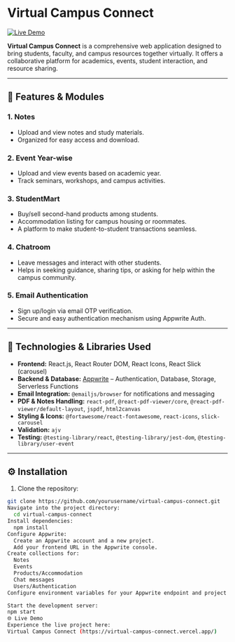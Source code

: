 # Virtual Campus Connect
[![Live Demo](https://img.shields.io/badge/Live-Demo-blue)](https://virtual-campus-connect.vercel.app/)

**Virtual Campus Connect** is a comprehensive web application designed to bring students, faculty, and campus resources together virtually. It offers a collaborative platform for academics, events, student interaction, and resource sharing.

---

## 🚀 Features & Modules

### 1. **Notes**
- Upload and view notes and study materials.
- Organized for easy access and download.

### 2. **Event Year-wise**
- Upload and view events based on academic year.
- Track seminars, workshops, and campus activities.

### 3. **StudentMart**
- Buy/sell second-hand products among students.
- Accommodation listing for campus housing or roommates.
- A platform to make student-to-student transactions seamless.

### 4. **Chatroom**
- Leave messages and interact with other students.
- Helps in seeking guidance, sharing tips, or asking for help within the campus community.

### 5. **Email Authentication**
- Sign up/login via email OTP verification.
- Secure and easy authentication mechanism using Appwrite Auth.

---

## 🧰 Technologies & Libraries Used

- **Frontend:** React.js, React Router DOM, React Icons, React Slick (carousel)
- **Backend & Database:** [Appwrite](https://appwrite.io) – Authentication, Database, Storage, Serverless Functions
- **Email Integration:** `@emailjs/browser` for notifications and messaging
- **PDF & Notes Handling:** `react-pdf`, `@react-pdf-viewer/core`, `@react-pdf-viewer/default-layout`, `jspdf`, `html2canvas`
- **Styling & Icons:** `@fortawesome/react-fontawesome`, `react-icons`, `slick-carousel`
- **Validation:** `ajv`
- **Testing:** `@testing-library/react`, `@testing-library/jest-dom`, `@testing-library/user-event`

---

## ⚙️ Installation

1. Clone the repository:

```bash
git clone https://github.com/yourusername/virtual-campus-connect.git
Navigate into the project directory:
  cd virtual-campus-connect
Install dependencies:
  npm install
Configure Appwrite:
  Create an Appwrite account and a new project.
  Add your frontend URL in the Appwrite console.
Create collections for:
  Notes
  Events
  Products/Accommodation
  Chat messages
  Users/Authentication
Configure environment variables for your Appwrite endpoint and project ID in your React app.

Start the development server:
npm start
🌐 Live Demo
Experience the live project here:
Virtual Campus Connect (https://virtual-campus-connect.vercel.app/)
